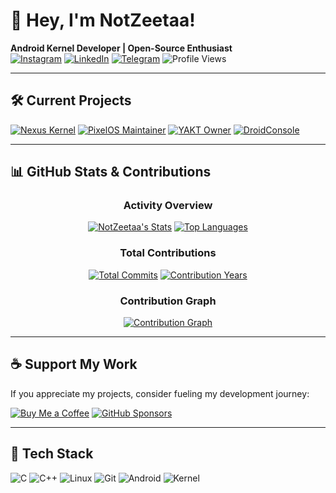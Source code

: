 # 👋 Hey, I'm NotZeetaa! 

**Android Kernel Developer | Open-Source Enthusiast**  
[![Instagram](https://img.shields.io/badge/Follow_me-Instagram-E4405F?style=flat&logo=instagram&logoColor=white)](https://instagram.com/contenterodrigo) 
[![LinkedIn](https://img.shields.io/badge/Connect-LinkedIn-0077B5?style=flat&logo=linkedin&logoColor=white)](https://www.linkedin.com/in/rodrigo-castro-b1a783274) 
[![Telegram](https://img.shields.io/badge/Message-Telegram-26A5E4?style=flat&logo=telegram&logoColor=white)](https://t.me/NotZeetaa)
![Profile Views](https://komarev.com/ghpvc/?username=NotZeetaa&style=flat-square&color=blueviolet)

---

## 🛠️ Current Projects

[![Nexus Kernel](https://img.shields.io/badge/🔧_Nexus_Kernel-000?style=for-the-badge&logo=android&logoColor=white)](https://github.com/projects-nexus)
[![PixelOS Maintainer](https://img.shields.io/badge/🏋️‍♂️_PixelOS_alioth-4285F4?style=for-the-badge&logo=google-pixel&logoColor=white)](https://pixelos.net/)
[![YAKT Owner](https://img.shields.io/badge/🧑‍💻_YAKT_Owner-FF6D00?style=for-the-badge&logo=github)](https://github.com/NotZeetaa/YAKT)
[![DroidConsole](https://img.shields.io/badge/🧑‍💻_DroidConsole-512BD4?style=for-the-badge&logo=android)](https://github.com/NotZeetaa/DroidConsole)

---

## 📊 GitHub Stats & Contributions

<div align="center">
  
### Activity Overview
[![NotZeetaa's Stats](https://github-readme-stats.vercel.app/api?username=notzeetaa&show_icons=true&title_color=bb2acf&icon_color=bb2acf&text_color=9f9f9f&bg_color=00000000&hide_border=true&count_private=true&include_all_commits=true)](https://github.com/NotZeetaa)
[![Top Languages](https://github-readme-stats.vercel.app/api/top-langs/?username=notzeetaa&layout=compact&title_color=bb2acf&text_color=9f9f9f&bg_color=00000000&hide_border=true&langs_count=8)](https://github.com/NotZeetaa)

### Total Contributions
[![Total Commits](https://img.shields.io/badge/Total_Commits-3,500+-bb2acf?style=for-the-badge&logo=git&logoColor=white)](https://github.com/NotZeetaa)
[![Contribution Years](https://img.shields.io/badge/Active_Contributor-2021→Present-9f9f9f?style=for-the-badge)](https://github.com/NotZeetaa)
  
### Contribution Graph
[![Contribution Graph](https://github-readme-activity-graph.vercel.app/graph?username=NotZeetaa&theme=github-compact&hide_border=true&area=true&custom_title=My%20Contributions)](https://github.com/NotZeetaa)

</div>

---

## ☕ Support My Work

If you appreciate my projects, consider fueling my development journey:

[![Buy Me a Coffee](https://img.shields.io/badge/Donate-☕_Buy_Me_a_Coffee-FFDD00?style=for-the-badge&logo=buymeacoffee)](http://notzeetaa.github.io/Donate-NotZeetaa)
[![GitHub Sponsors](https://img.shields.io/badge/Sponsor-❤️_GitHub_Sponsors-EA4AAA?style=for-the-badge&logo=githubsponsors)](https://github.com/sponsors/NotZeetaa)

---

## 🔧 Tech Stack
![C](https://img.shields.io/badge/-C-A8B9CC?style=flat&logo=c&logoColor=white)
![C++](https://img.shields.io/badge/-C++-00599C?style=flat&logo=c%2B%2B&logoColor=white)
![Linux](https://img.shields.io/badge/-Linux-FCC624?style=flat&logo=linux&logoColor=black)
![Git](https://img.shields.io/badge/-Git-F05032?style=flat&logo=git&logoColor=white)
![Android](https://img.shields.io/badge/-Android-3DDC84?style=flat&logo=android&logoColor=white)
![Kernel](https://img.shields.io/badge/-Kernel-1793D1?style=flat&logo=linux-kernel&logoColor=white)
